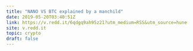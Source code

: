 ```yaml
---
title: "NANO VS BTC explained by a manchild"
date: 2019-05-20T03:40:51Z
link: https://v.redd.it/6qdgq9ah95z21?utm_medium=RSS&utm_source=hune
site: v.redd.it
topic: crypto
draft: false
---
```

